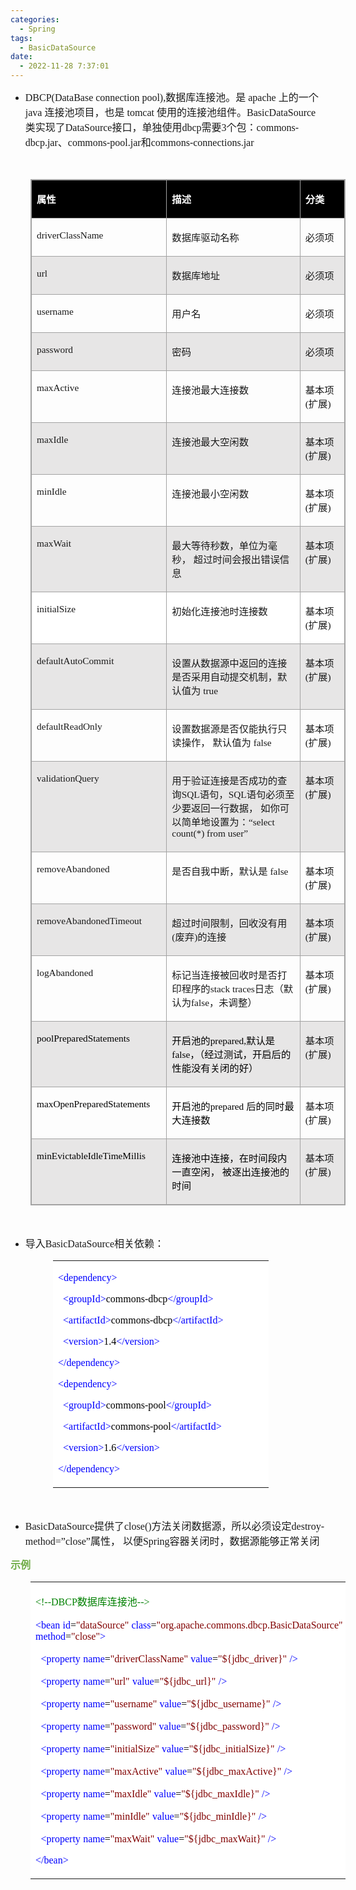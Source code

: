 ```yaml
---
categories:
  - Spring
tags:
  - BasicDataSource
date:
  - 2022-11-28 7:37:01
---
```


<ul style="list-style-type:disc">
    <li><span style="font-size:12.0pt"><span style="font-family:&quot;Comic Sans MS&quot;">DBCP(DataBase connection
                pool),</span></span><span style="font-size:12.0pt"><span
                style="font-family:&quot;Microsoft YaHei UI&quot;">数据库连接池。是</span></span><span
            style="font-size:12.0pt"><span style="font-family:&quot;Comic Sans MS&quot;"> apache </span></span><span
            style="font-size:12.0pt"><span style="font-family:&quot;Microsoft YaHei UI&quot;">上的一个</span></span><span
            style="font-size:12.0pt"><span style="font-family:&quot;Comic Sans MS&quot;"> java </span></span><span
            style="font-size:12.0pt"><span
                style="font-family:&quot;Microsoft YaHei UI&quot;">连接池项目，也是</span></span><span
            style="font-size:12.0pt"><span style="font-family:&quot;Comic Sans MS&quot;"> tomcat </span></span><span
            style="font-size:12.0pt"><span
                style="font-family:&quot;Microsoft YaHei UI&quot;">使用的连接池组件。</span></span><span
            style="font-size:12.0pt"><span
                style="font-family:&quot;Comic Sans MS&quot;">BasicDataSource</span></span><span
            style="font-size:12.0pt"><span style="font-family:&quot;Microsoft YaHei UI&quot;">类实现了</span></span><span
            style="font-size:12.0pt"><span style="font-family:&quot;Comic Sans MS&quot;">DataSource</span></span><span
            style="font-size:12.0pt"><span style="font-family:&quot;Microsoft YaHei UI&quot;">接口，单独使用</span></span><span
            style="font-size:12.0pt"><span style="font-family:&quot;Comic Sans MS&quot;">dbcp</span></span><span
            style="font-size:12.0pt"><span style="font-family:&quot;Microsoft YaHei UI&quot;">需要</span></span><span
            style="font-size:12.0pt"><span style="font-family:&quot;Comic Sans MS&quot;">3</span></span><span
            style="font-size:12.0pt"><span style="font-family:&quot;Microsoft YaHei UI&quot;">个包：</span></span><span
            style="font-size:12.0pt"><span
                style="font-family:&quot;Comic Sans MS&quot;">commons-dbcp.jar</span></span><span
            style="font-size:12.0pt"><span style="font-family:&quot;Microsoft YaHei UI&quot;">、</span></span><span
            style="font-size:12.0pt"><span
                style="font-family:&quot;Comic Sans MS&quot;">commons-pool.jar</span></span><span
            style="font-size:12.0pt"><span style="font-family:&quot;Microsoft YaHei UI&quot;">和</span></span><span
            style="font-size:12.0pt"><span
                style="font-family:&quot;Comic Sans MS&quot;">commons-connections.jar</span></span></li>
</ul>
<p><span style="font-size:12.0pt"><span style="font-family:&quot;Comic Sans MS&quot;">&nbsp;</span></span></p>
<table summary="" cellspacing="0"
    style="border-collapse:collapse; border-color:#a3a3a3; border-style:solid; border-width:1px; margin-left:32px"
    class=" cke_show_border">
    <tbody>
        <tr>
            <td
                style="background-color:black; border-bottom:1px solid #a3a3a3; border-left:1px solid #a3a3a3; border-right:1px solid #a3a3a3; border-top:1px solid #a3a3a3; vertical-align:top; width:2.4652in">
                <p><span style="font-size:11.5pt"><span style="font-family:&quot;Microsoft YaHei UI&quot;"><span
                                style="color:white"><strong>属性</strong></span></span></span></p>
            </td>
            <td
                style="background-color:black; border-bottom:1px solid #a3a3a3; border-left:1px solid #a3a3a3; border-right:1px solid #a3a3a3; border-top:1px solid #a3a3a3; vertical-align:top; width:4.6965in">
                <p><span style="font-size:11.5pt"><span style="font-family:&quot;Microsoft YaHei UI&quot;"><span
                                style="color:white"><strong>描述</strong></span></span></span></p>
            </td>
            <td
                style="background-color:black; border-bottom:1px solid #a3a3a3; border-left:1px solid #a3a3a3; border-right:1px solid #a3a3a3; border-top:1px solid #a3a3a3; vertical-align:top; width:1.2687in">
                <p><span style="font-size:11.5pt"><span style="font-family:&quot;Microsoft YaHei UI&quot;"><span
                                style="color:white"><strong>分类</strong></span></span></span></p>
            </td>
        </tr>
        <tr>
            <td
                style="border-bottom:1px solid #a3a3a3; border-left:1px solid #a3a3a3; border-right:1px solid #a3a3a3; border-top:1px solid #a3a3a3; vertical-align:top; width:2.4652in">
                <p><span style="font-size:11.5pt"><span
                            style="font-family:&quot;Comic Sans MS&quot;">driverClassName</span></span></p>
            </td>
            <td
                style="border-bottom:1px solid #a3a3a3; border-left:1px solid #a3a3a3; border-right:1px solid #a3a3a3; border-top:1px solid #a3a3a3; vertical-align:top; width:4.6965in">
                <p><span style="font-size:11.5pt"><span
                            style="font-family:&quot;Microsoft YaHei UI&quot;">数据库驱动名称</span></span></p>
            </td>
            <td
                style="border-bottom:1px solid #a3a3a3; border-left:1px solid #a3a3a3; border-right:1px solid #a3a3a3; border-top:1px solid #a3a3a3; vertical-align:top; width:1.2687in">
                <p><span style="font-size:11.5pt"><span
                            style="font-family:&quot;Microsoft YaHei UI&quot;">必须项</span></span></p>
            </td>
        </tr>
        <tr>
            <td
                style="background-color:#e7e6e6; border-bottom:1px solid #a3a3a3; border-left:1px solid #a3a3a3; border-right:1px solid #a3a3a3; border-top:1px solid #a3a3a3; vertical-align:top; width:2.4652in">
                <p><span style="font-size:11.5pt"><span style="font-family:&quot;Comic Sans MS&quot;">url</span></span>
                </p>
            </td>
            <td
                style="background-color:#e7e6e6; border-bottom:1px solid #a3a3a3; border-left:1px solid #a3a3a3; border-right:1px solid #a3a3a3; border-top:1px solid #a3a3a3; vertical-align:top; width:4.6965in">
                <p><span style="font-size:11.5pt"><span
                            style="font-family:&quot;Microsoft YaHei UI&quot;">数据库地址</span></span></p>
            </td>
            <td
                style="background-color:#e7e6e6; border-bottom:1px solid #a3a3a3; border-left:1px solid #a3a3a3; border-right:1px solid #a3a3a3; border-top:1px solid #a3a3a3; vertical-align:top; width:1.2687in">
                <p><span style="font-size:11.5pt"><span
                            style="font-family:&quot;Microsoft YaHei UI&quot;">必须项</span></span></p>
            </td>
        </tr>
        <tr>
            <td
                style="border-bottom:1px solid #a3a3a3; border-left:1px solid #a3a3a3; border-right:1px solid #a3a3a3; border-top:1px solid #a3a3a3; vertical-align:top; width:2.4652in">
                <p><span style="font-size:11.5pt"><span
                            style="font-family:&quot;Comic Sans MS&quot;">username</span></span></p>
            </td>
            <td
                style="border-bottom:1px solid #a3a3a3; border-left:1px solid #a3a3a3; border-right:1px solid #a3a3a3; border-top:1px solid #a3a3a3; vertical-align:top; width:4.6965in">
                <p><span style="font-size:11.5pt"><span
                            style="font-family:&quot;Microsoft YaHei UI&quot;">用户名</span></span></p>
            </td>
            <td
                style="border-bottom:1px solid #a3a3a3; border-left:1px solid #a3a3a3; border-right:1px solid #a3a3a3; border-top:1px solid #a3a3a3; vertical-align:top; width:1.2687in">
                <p><span style="font-size:11.5pt"><span
                            style="font-family:&quot;Microsoft YaHei UI&quot;">必须项</span></span></p>
            </td>
        </tr>
        <tr>
            <td
                style="background-color:#e7e6e6; border-bottom:1px solid #a3a3a3; border-left:1px solid #a3a3a3; border-right:1px solid #a3a3a3; border-top:1px solid #a3a3a3; vertical-align:top; width:2.4652in">
                <p><span style="font-size:11.5pt"><span
                            style="font-family:&quot;Comic Sans MS&quot;">password</span></span></p>
            </td>
            <td
                style="background-color:#e7e6e6; border-bottom:1px solid #a3a3a3; border-left:1px solid #a3a3a3; border-right:1px solid #a3a3a3; border-top:1px solid #a3a3a3; vertical-align:top; width:4.6965in">
                <p><span style="font-size:11.5pt"><span
                            style="font-family:&quot;Microsoft YaHei UI&quot;">密码</span></span></p>
            </td>
            <td
                style="background-color:#e7e6e6; border-bottom:1px solid #a3a3a3; border-left:1px solid #a3a3a3; border-right:1px solid #a3a3a3; border-top:1px solid #a3a3a3; vertical-align:top; width:1.2687in">
                <p><span style="font-size:11.5pt"><span
                            style="font-family:&quot;Microsoft YaHei UI&quot;">必须项</span></span></p>
            </td>
        </tr>
        <tr>
            <td
                style="border-bottom:1px solid #a3a3a3; border-left:1px solid #a3a3a3; border-right:1px solid #a3a3a3; border-top:1px solid #a3a3a3; vertical-align:top; width:2.4652in">
                <p><span style="font-size:11.5pt"><span
                            style="font-family:&quot;Comic Sans MS&quot;">maxActive</span></span></p>
            </td>
            <td
                style="border-bottom:1px solid #a3a3a3; border-left:1px solid #a3a3a3; border-right:1px solid #a3a3a3; border-top:1px solid #a3a3a3; vertical-align:top; width:4.6965in">
                <p><span style="font-size:11.5pt"><span
                            style="font-family:&quot;Microsoft YaHei UI&quot;">连接池最大连接数</span></span></p>
            </td>
            <td
                style="border-bottom:1px solid #a3a3a3; border-left:1px solid #a3a3a3; border-right:1px solid #a3a3a3; border-top:1px solid #a3a3a3; vertical-align:top; width:1.2965in">
                <p><span style="font-size:11.5pt"><span
                            style="font-family:&quot;Microsoft YaHei UI&quot;">基本项</span><span
                            style="font-family:&quot;Comic Sans MS&quot;">(</span><span
                            style="font-family:&quot;Microsoft YaHei UI&quot;">扩展</span><span
                            style="font-family:&quot;Comic Sans MS&quot;">)</span></span></p>
            </td>
        </tr>
        <tr>
            <td
                style="background-color:#e7e6e6; border-bottom:1px solid #a3a3a3; border-left:1px solid #a3a3a3; border-right:1px solid #a3a3a3; border-top:1px solid #a3a3a3; vertical-align:top; width:2.4652in">
                <p><span style="font-size:11.5pt"><span
                            style="font-family:&quot;Comic Sans MS&quot;">maxIdle</span></span></p>
            </td>
            <td
                style="background-color:#e7e6e6; border-bottom:1px solid #a3a3a3; border-left:1px solid #a3a3a3; border-right:1px solid #a3a3a3; border-top:1px solid #a3a3a3; vertical-align:top; width:4.6965in">
                <p><span style="font-size:11.5pt"><span
                            style="font-family:&quot;Microsoft YaHei UI&quot;">连接池最大空闲数</span></span></p>
            </td>
            <td
                style="background-color:#e7e6e6; border-bottom:1px solid #a3a3a3; border-left:1px solid #a3a3a3; border-right:1px solid #a3a3a3; border-top:1px solid #a3a3a3; vertical-align:top; width:1.2965in">
                <p><span style="font-size:11.5pt"><span
                            style="font-family:&quot;Microsoft YaHei UI&quot;">基本项</span><span
                            style="font-family:&quot;Comic Sans MS&quot;">(</span><span
                            style="font-family:&quot;Microsoft YaHei UI&quot;">扩展</span><span
                            style="font-family:&quot;Comic Sans MS&quot;">)</span></span></p>
            </td>
        </tr>
        <tr>
            <td
                style="border-bottom:1px solid #a3a3a3; border-left:1px solid #a3a3a3; border-right:1px solid #a3a3a3; border-top:1px solid #a3a3a3; vertical-align:top; width:2.4652in">
                <p><span style="font-size:11.5pt"><span
                            style="font-family:&quot;Comic Sans MS&quot;">minIdle</span></span></p>
            </td>
            <td
                style="border-bottom:1px solid #a3a3a3; border-left:1px solid #a3a3a3; border-right:1px solid #a3a3a3; border-top:1px solid #a3a3a3; vertical-align:top; width:4.6965in">
                <p><span style="font-size:11.5pt"><span
                            style="font-family:&quot;Microsoft YaHei UI&quot;">连接池最小空闲数</span></span></p>
            </td>
            <td
                style="border-bottom:1px solid #a3a3a3; border-left:1px solid #a3a3a3; border-right:1px solid #a3a3a3; border-top:1px solid #a3a3a3; vertical-align:top; width:1.2965in">
                <p><span style="font-size:11.5pt"><span
                            style="font-family:&quot;Microsoft YaHei UI&quot;">基本项</span><span
                            style="font-family:&quot;Comic Sans MS&quot;">(</span><span
                            style="font-family:&quot;Microsoft YaHei UI&quot;">扩展</span><span
                            style="font-family:&quot;Comic Sans MS&quot;">)</span></span></p>
            </td>
        </tr>
        <tr>
            <td
                style="background-color:#e7e6e6; border-bottom:1px solid #a3a3a3; border-left:1px solid #a3a3a3; border-right:1px solid #a3a3a3; border-top:1px solid #a3a3a3; vertical-align:top; width:2.4652in">
                <p><span style="font-size:11.5pt"><span
                            style="font-family:&quot;Comic Sans MS&quot;">maxWait</span></span></p>
            </td>
            <td
                style="background-color:#e7e6e6; border-bottom:1px solid #a3a3a3; border-left:1px solid #a3a3a3; border-right:1px solid #a3a3a3; border-top:1px solid #a3a3a3; vertical-align:top; width:4.6965in">
                <p><span style="font-size:11.5pt"><span style="font-family:&quot;Microsoft YaHei UI&quot;">最大等待秒数，单位为毫秒，
                            超过时间会报出错误信息</span></span></p>
            </td>
            <td
                style="background-color:#e7e6e6; border-bottom:1px solid #a3a3a3; border-left:1px solid #a3a3a3; border-right:1px solid #a3a3a3; border-top:1px solid #a3a3a3; vertical-align:top; width:1.2965in">
                <p><span style="font-size:11.5pt"><span
                            style="font-family:&quot;Microsoft YaHei UI&quot;">基本项</span><span
                            style="font-family:&quot;Comic Sans MS&quot;">(</span><span
                            style="font-family:&quot;Microsoft YaHei UI&quot;">扩展</span><span
                            style="font-family:&quot;Comic Sans MS&quot;">)</span></span></p>
            </td>
        </tr>
        <tr>
            <td
                style="background-color:white; border-bottom:1px solid #a3a3a3; border-left:1px solid #a3a3a3; border-right:1px solid #a3a3a3; border-top:1px solid #a3a3a3; vertical-align:top; width:2.4652in">
                <p><span style="font-size:11.5pt"><span
                            style="font-family:&quot;Comic Sans MS&quot;">initialSize</span></span></p>
            </td>
            <td
                style="background-color:white; border-bottom:1px solid #a3a3a3; border-left:1px solid #a3a3a3; border-right:1px solid #a3a3a3; border-top:1px solid #a3a3a3; vertical-align:top; width:4.6965in">
                <p><span style="font-size:11.5pt"><span
                            style="font-family:&quot;Microsoft YaHei UI&quot;">初始化连接池时连接数</span></span></p>
            </td>
            <td
                style="background-color:white; border-bottom:1px solid #a3a3a3; border-left:1px solid #a3a3a3; border-right:1px solid #a3a3a3; border-top:1px solid #a3a3a3; vertical-align:top; width:1.2965in">
                <p><span style="font-size:11.5pt"><span
                            style="font-family:&quot;Microsoft YaHei UI&quot;">基本项</span><span
                            style="font-family:&quot;Comic Sans MS&quot;">(</span><span
                            style="font-family:&quot;Microsoft YaHei UI&quot;">扩展</span><span
                            style="font-family:&quot;Comic Sans MS&quot;">)</span></span></p>
            </td>
        </tr>
        <tr>
            <td
                style="background-color:#e7e6e6; border-bottom:1px solid #a3a3a3; border-left:1px solid #a3a3a3; border-right:1px solid #a3a3a3; border-top:1px solid #a3a3a3; vertical-align:top; width:2.4652in">
                <p><span style="font-size:11.5pt"><span
                            style="font-family:&quot;Comic Sans MS&quot;">defaultAutoCommit</span></span></p>
            </td>
            <td
                style="background-color:#e7e6e6; border-bottom:1px solid #a3a3a3; border-left:1px solid #a3a3a3; border-right:1px solid #a3a3a3; border-top:1px solid #a3a3a3; vertical-align:top; width:4.6965in">
                <p><span style="font-size:11.5pt"><span
                            style="font-family:&quot;Microsoft YaHei UI&quot;">设置从数据源中返回的连接是否采用自动提交机制，默认值为</span><span
                            style="font-family:&quot;Comic Sans MS&quot;"> true</span></span></p>
            </td>
            <td
                style="background-color:#e7e6e6; border-bottom:1px solid #a3a3a3; border-left:1px solid #a3a3a3; border-right:1px solid #a3a3a3; border-top:1px solid #a3a3a3; vertical-align:top; width:1.2965in">
                <p><span style="font-size:11.5pt"><span
                            style="font-family:&quot;Microsoft YaHei UI&quot;">基本项</span><span
                            style="font-family:&quot;Comic Sans MS&quot;">(</span><span
                            style="font-family:&quot;Microsoft YaHei UI&quot;">扩展</span><span
                            style="font-family:&quot;Comic Sans MS&quot;">)</span></span></p>
            </td>
        </tr>
        <tr>
            <td
                style="border-bottom:1px solid #a3a3a3; border-left:1px solid #a3a3a3; border-right:1px solid #a3a3a3; border-top:1px solid #a3a3a3; vertical-align:top; width:2.4652in">
                <p><span style="font-size:11.5pt"><span
                            style="font-family:&quot;Comic Sans MS&quot;">defaultReadOnly</span></span></p>
            </td>
            <td
                style="border-bottom:1px solid #a3a3a3; border-left:1px solid #a3a3a3; border-right:1px solid #a3a3a3; border-top:1px solid #a3a3a3; vertical-align:top; width:4.6965in">
                <p><span style="font-size:11.5pt"><span
                            style="font-family:&quot;Microsoft YaHei UI&quot;">设置数据源是否仅能执行只读操作， 默认值为</span><span
                            style="font-family:&quot;Comic Sans MS&quot;"> false</span></span></p>
            </td>
            <td
                style="border-bottom:1px solid #a3a3a3; border-left:1px solid #a3a3a3; border-right:1px solid #a3a3a3; border-top:1px solid #a3a3a3; vertical-align:top; width:1.2965in">
                <p><span style="font-size:11.5pt"><span
                            style="font-family:&quot;Microsoft YaHei UI&quot;">基本项</span><span
                            style="font-family:&quot;Comic Sans MS&quot;">(</span><span
                            style="font-family:&quot;Microsoft YaHei UI&quot;">扩展</span><span
                            style="font-family:&quot;Comic Sans MS&quot;">)</span></span></p>
            </td>
        </tr>
        <tr>
            <td
                style="background-color:#e7e6e6; border-bottom:1px solid #a3a3a3; border-left:1px solid #a3a3a3; border-right:1px solid #a3a3a3; border-top:1px solid #a3a3a3; vertical-align:top; width:2.4652in">
                <p><span style="font-size:11.5pt"><span
                            style="font-family:&quot;Comic Sans MS&quot;">validationQuery</span></span></p>
            </td>
            <td
                style="background-color:#e7e6e6; border-bottom:1px solid #a3a3a3; border-left:1px solid #a3a3a3; border-right:1px solid #a3a3a3; border-top:1px solid #a3a3a3; vertical-align:top; width:4.7159in">
                <p><span style="font-size:11.5pt"><span
                            style="font-family:&quot;Microsoft YaHei UI&quot;">用于验证连接是否成功的查询</span><span
                            style="font-family:&quot;Comic Sans MS&quot;">SQL</span><span
                            style="font-family:&quot;Microsoft YaHei UI&quot;">语句，</span><span
                            style="font-family:&quot;Comic Sans MS&quot;">SQL</span><span
                            style="font-family:&quot;Microsoft YaHei UI&quot;">语句必须至少要返回一行数据， 如你可以简单地设置为：“</span><span
                            style="font-family:&quot;Comic Sans MS&quot;">select count(*) from user</span><span
                            style="font-family:&quot;Microsoft YaHei UI&quot;">”</span></span></p>
            </td>
            <td
                style="background-color:#e7e6e6; border-bottom:1px solid #a3a3a3; border-left:1px solid #a3a3a3; border-right:1px solid #a3a3a3; border-top:1px solid #a3a3a3; vertical-align:top; width:1.2965in">
                <p><span style="font-size:11.5pt"><span
                            style="font-family:&quot;Microsoft YaHei UI&quot;">基本项</span><span
                            style="font-family:&quot;Comic Sans MS&quot;">(</span><span
                            style="font-family:&quot;Microsoft YaHei UI&quot;">扩展</span><span
                            style="font-family:&quot;Comic Sans MS&quot;">)</span></span></p>
            </td>
        </tr>
        <tr>
            <td
                style="border-bottom:1px solid #a3a3a3; border-left:1px solid #a3a3a3; border-right:1px solid #a3a3a3; border-top:1px solid #a3a3a3; vertical-align:top; width:2.4652in">
                <p><span style="font-size:11.5pt"><span
                            style="font-family:&quot;Comic Sans MS&quot;">removeAbandoned</span></span></p>
            </td>
            <td
                style="border-bottom:1px solid #a3a3a3; border-left:1px solid #a3a3a3; border-right:1px solid #a3a3a3; border-top:1px solid #a3a3a3; vertical-align:top; width:4.6965in">
                <p><span style="font-size:11.5pt"><span
                            style="font-family:&quot;Microsoft YaHei UI&quot;">是否自我中断，默认是</span><span
                            style="font-family:&quot;Comic Sans MS&quot;"> false</span></span></p>
            </td>
            <td
                style="border-bottom:1px solid #a3a3a3; border-left:1px solid #a3a3a3; border-right:1px solid #a3a3a3; border-top:1px solid #a3a3a3; vertical-align:top; width:1.2965in">
                <p><span style="font-size:11.5pt"><span
                            style="font-family:&quot;Microsoft YaHei UI&quot;">基本项</span><span
                            style="font-family:&quot;Comic Sans MS&quot;">(</span><span
                            style="font-family:&quot;Microsoft YaHei UI&quot;">扩展</span><span
                            style="font-family:&quot;Comic Sans MS&quot;">)</span></span></p>
            </td>
        </tr>
        <tr>
            <td
                style="background-color:#e7e6e6; border-bottom:1px solid #a3a3a3; border-left:1px solid #a3a3a3; border-right:1px solid #a3a3a3; border-top:1px solid #a3a3a3; vertical-align:top; width:2.4652in">
                <p><span style="font-size:11.5pt"><span
                            style="font-family:&quot;Comic Sans MS&quot;">removeAbandonedTimeout</span></span></p>
            </td>
            <td
                style="background-color:#e7e6e6; border-bottom:1px solid #a3a3a3; border-left:1px solid #a3a3a3; border-right:1px solid #a3a3a3; border-top:1px solid #a3a3a3; vertical-align:top; width:4.6965in">
                <p><span style="font-size:11.5pt"><span
                            style="font-family:&quot;Microsoft YaHei UI&quot;">超过时间限制，回收没有用</span><span
                            style="font-family:&quot;Comic Sans MS&quot;">(</span><span
                            style="font-family:&quot;Microsoft YaHei UI&quot;">废弃</span><span
                            style="font-family:&quot;Comic Sans MS&quot;">)</span><span
                            style="font-family:&quot;Microsoft YaHei UI&quot;">的连接</span></span></p>
            </td>
            <td
                style="background-color:#e7e6e6; border-bottom:1px solid #a3a3a3; border-left:1px solid #a3a3a3; border-right:1px solid #a3a3a3; border-top:1px solid #a3a3a3; vertical-align:top; width:1.2965in">
                <p><span style="font-size:11.5pt"><span
                            style="font-family:&quot;Microsoft YaHei UI&quot;">基本项</span><span
                            style="font-family:&quot;Comic Sans MS&quot;">(</span><span
                            style="font-family:&quot;Microsoft YaHei UI&quot;">扩展</span><span
                            style="font-family:&quot;Comic Sans MS&quot;">)</span></span></p>
            </td>
        </tr>
        <tr>
            <td
                style="border-bottom:1px solid #a3a3a3; border-left:1px solid #a3a3a3; border-right:1px solid #a3a3a3; border-top:1px solid #a3a3a3; vertical-align:top; width:2.4652in">
                <p><span style="font-size:11.5pt"><span
                            style="font-family:&quot;Comic Sans MS&quot;">logAbandoned</span></span></p>
            </td>
            <td
                style="border-bottom:1px solid #a3a3a3; border-left:1px solid #a3a3a3; border-right:1px solid #a3a3a3; border-top:1px solid #a3a3a3; vertical-align:top; width:4.6965in">
                <p><span style="font-size:11.5pt"><span
                            style="font-family:&quot;Microsoft YaHei UI&quot;">标记当连接被回收时是否打印程序的</span><span
                            style="font-family:&quot;Comic Sans MS&quot;">stack traces</span><span
                            style="font-family:&quot;Microsoft YaHei UI&quot;">日志（默认为</span><span
                            style="font-family:&quot;Comic Sans MS&quot;">false</span><span
                            style="font-family:&quot;Microsoft YaHei UI&quot;">，未调整）</span></span></p>
            </td>
            <td
                style="border-bottom:1px solid #a3a3a3; border-left:1px solid #a3a3a3; border-right:1px solid #a3a3a3; border-top:1px solid #a3a3a3; vertical-align:top; width:1.2965in">
                <p><span style="font-size:11.5pt"><span
                            style="font-family:&quot;Microsoft YaHei UI&quot;">基本项</span><span
                            style="font-family:&quot;Comic Sans MS&quot;">(</span><span
                            style="font-family:&quot;Microsoft YaHei UI&quot;">扩展</span><span
                            style="font-family:&quot;Comic Sans MS&quot;">)</span></span></p>
            </td>
        </tr>
        <tr>
            <td
                style="background-color:#e7e6e6; border-bottom:1px solid #a3a3a3; border-left:1px solid #a3a3a3; border-right:1px solid #a3a3a3; border-top:1px solid #a3a3a3; vertical-align:top; width:2.4652in">
                <p><span style="font-size:11.5pt"><span style="font-family:&quot;Comic Sans MS&quot;"><span
                                style="color:black">poolPreparedStatements</span></span></span></p>
            </td>
            <td
                style="background-color:#e7e6e6; border-bottom:1px solid #a3a3a3; border-left:1px solid #a3a3a3; border-right:1px solid #a3a3a3; border-top:1px solid #a3a3a3; vertical-align:top; width:4.6965in">
                <p><span style="font-size:11.5pt"><span style="color:black"><span
                                style="font-family:&quot;Microsoft YaHei UI&quot;">开启池的</span><span
                                style="font-family:&quot;Comic Sans MS&quot;">prepared</span><span
                                style="font-family:&quot;Comic Sans MS&quot;">,</span><span
                                style="font-family:&quot;Microsoft YaHei UI&quot;">默认是</span><span
                                style="font-family:&quot;Comic Sans MS&quot;">false</span><span
                                style="font-family:&quot;Microsoft YaHei UI&quot;">，（经过测试，开启后的性能没有关闭的好）</span></span></span>
                </p>
            </td>
            <td
                style="background-color:#e7e6e6; border-bottom:1px solid #a3a3a3; border-left:1px solid #a3a3a3; border-right:1px solid #a3a3a3; border-top:1px solid #a3a3a3; vertical-align:top; width:1.2965in">
                <p><span style="font-size:11.5pt"><span
                            style="font-family:&quot;Microsoft YaHei UI&quot;">基本项</span><span
                            style="font-family:&quot;Comic Sans MS&quot;">(</span><span
                            style="font-family:&quot;Microsoft YaHei UI&quot;">扩展</span><span
                            style="font-family:&quot;Comic Sans MS&quot;">)</span></span></p>
            </td>
        </tr>
        <tr>
            <td
                style="border-bottom:1px solid #a3a3a3; border-left:1px solid #a3a3a3; border-right:1px solid #a3a3a3; border-top:1px solid #a3a3a3; vertical-align:top; width:2.4652in">
                <p><span style="font-size:11.5pt"><span style="font-family:&quot;Comic Sans MS&quot;"><span
                                style="color:black">maxOpenPreparedStatements</span></span></span></p>
            </td>
            <td
                style="border-bottom:1px solid #a3a3a3; border-left:1px solid #a3a3a3; border-right:1px solid #a3a3a3; border-top:1px solid #a3a3a3; vertical-align:top; width:4.6965in">
                <p><span style="font-size:11.5pt"><span style="color:black"><span
                                style="font-family:&quot;Microsoft YaHei UI&quot;">开启池的</span><span
                                style="font-family:&quot;Comic Sans MS&quot;">prepared </span><span
                                style="font-family:&quot;Microsoft YaHei UI&quot;">后的同时最大连接数</span></span></span></p>
            </td>
            <td
                style="border-bottom:1px solid #a3a3a3; border-left:1px solid #a3a3a3; border-right:1px solid #a3a3a3; border-top:1px solid #a3a3a3; vertical-align:top; width:1.2965in">
                <p><span style="font-size:11.5pt"><span
                            style="font-family:&quot;Microsoft YaHei UI&quot;">基本项</span><span
                            style="font-family:&quot;Comic Sans MS&quot;">(</span><span
                            style="font-family:&quot;Microsoft YaHei UI&quot;">扩展</span><span
                            style="font-family:&quot;Comic Sans MS&quot;">)</span></span></p>
            </td>
        </tr>
        <tr>
            <td
                style="background-color:#e7e6e6; border-bottom:1px solid #a3a3a3; border-left:1px solid #a3a3a3; border-right:1px solid #a3a3a3; border-top:1px solid #a3a3a3; vertical-align:top; width:2.4652in">
                <p><span style="font-size:11.5pt"><span style="font-family:&quot;Comic Sans MS&quot;"><span
                                style="color:black">minEvictableIdleTimeMillis</span></span></span></p>
            </td>
            <td
                style="background-color:#e7e6e6; border-bottom:1px solid #a3a3a3; border-left:1px solid #a3a3a3; border-right:1px solid #a3a3a3; border-top:1px solid #a3a3a3; vertical-align:top; width:4.6965in">
                <p><span style="font-size:11.5pt"><span style="font-family:&quot;Microsoft YaHei UI&quot;"><span
                                style="color:black">连接池中连接，在时间段内一直空闲， 被逐出连接池的时间</span></span></span></p>
            </td>
            <td
                style="background-color:#e7e6e6; border-bottom:1px solid #a3a3a3; border-left:1px solid #a3a3a3; border-right:1px solid #a3a3a3; border-top:1px solid #a3a3a3; vertical-align:top; width:1.2965in">
                <p><span style="font-size:11.5pt"><span
                            style="font-family:&quot;Microsoft YaHei UI&quot;">基本项</span><span
                            style="font-family:&quot;Comic Sans MS&quot;">(</span><span
                            style="font-family:&quot;Microsoft YaHei UI&quot;">扩展</span><span
                            style="font-family:&quot;Comic Sans MS&quot;">)</span></span></p>
            </td>
        </tr>
    </tbody>
</table>
<p><span style="font-size:12.0pt"><span style="font-family:&quot;Comic Sans MS&quot;">&nbsp;</span></span></p>
<ul style="list-style-type:disc">
    <li><span style="font-size:12.0pt"><span style="font-family:&quot;Microsoft YaHei UI&quot;">导入</span></span><span
            style="font-size:12.0pt"><span
                style="font-family:&quot;Comic Sans MS&quot;">BasicDataSource</span></span><span
            style="font-size:12.0pt"><span style="font-family:&quot;Microsoft YaHei UI&quot;">相关依赖：</span></span></li>
</ul>
<table summary="" cellspacing="0"
    style="border-collapse:collapse; border-color:#a3a3a3; border-style:solid; border-width:0px; margin-left:68px"
    class=" cke_show_border">
    <tbody>
        <tr>
            <td
                style="background-color:white; border-bottom:0px; border-left:0px; border-right:0px; border-top:0px; vertical-align:top; width:3.4291in">
                <p><span style="font-size:12.0pt"><span style="font-family:&quot;Comic Sans MS&quot;"><span
                                style="color:blue">&lt;dependency&gt;</span></span></span></p>
                <p><span style="font-size:12.0pt"><span style="font-family:&quot;Comic Sans MS&quot;">&nbsp;&nbsp;<span
                                style="color:blue">&lt;groupId&gt;</span><span
                                style="color:black">commons-dbcp</span><span
                                style="color:blue">&lt;/groupId&gt;</span></span></span></p>
                <p><span style="font-size:12.0pt"><span style="font-family:&quot;Comic Sans MS&quot;">&nbsp;&nbsp;<span
                                style="color:blue">&lt;artifactId&gt;</span><span
                                style="color:black">commons-dbcp</span><span
                                style="color:blue">&lt;/artifactId&gt;</span></span></span></p>
                <p><span style="font-size:12.0pt"><span style="font-family:&quot;Comic Sans MS&quot;">&nbsp;&nbsp;<span
                                style="color:blue">&lt;version&gt;</span><span style="color:black">1.4</span><span
                                style="color:blue">&lt;/version&gt;</span></span></span></p>
                <p><span style="font-size:12.0pt"><span style="font-family:&quot;Comic Sans MS&quot;"><span
                                style="color:blue">&lt;/dependency&gt;</span></span></span></p>
                <p><span style="font-size:12.0pt"><span style="font-family:&quot;Comic Sans MS&quot;"><span
                                style="color:blue">&lt;dependency&gt;</span></span></span></p>
                <p><span style="font-size:12.0pt"><span style="font-family:&quot;Comic Sans MS&quot;">&nbsp;&nbsp;<span
                                style="color:blue">&lt;groupId&gt;</span><span
                                style="color:black">commons-pool</span><span
                                style="color:blue">&lt;/groupId&gt;</span></span></span></p>
                <p><span style="font-size:12.0pt"><span style="font-family:&quot;Comic Sans MS&quot;">&nbsp;&nbsp;<span
                                style="color:blue">&lt;artifactId&gt;</span><span
                                style="color:black">commons-pool</span><span
                                style="color:blue">&lt;/artifactId&gt;</span></span></span></p>
                <p><span style="font-size:12.0pt"><span style="font-family:&quot;Comic Sans MS&quot;">&nbsp;&nbsp;<span
                                style="color:blue">&lt;version&gt;</span><span style="color:black">1.6</span><span
                                style="color:blue">&lt;/version&gt;</span></span></span></p>
                <p><span style="font-size:12.0pt"><span style="font-family:&quot;Comic Sans MS&quot;"><span
                                style="color:blue">&lt;/dependency&gt;</span></span></span></p>
            </td>
        </tr>
    </tbody>
</table>
<p><span style="font-size:12.0pt"><span style="font-family:&quot;Comic Sans MS&quot;">&nbsp;</span></span></p>
<ul style="list-style-type:disc">
    <li><span style="font-size:12.0pt"><span
                style="font-family:&quot;Comic Sans MS&quot;">BasicDataSource</span></span><span
            style="font-size:12.0pt"><span style="font-family:&quot;Microsoft YaHei UI&quot;">提供了</span></span><span
            style="font-size:12.0pt"><span style="font-family:&quot;Comic Sans MS&quot;">close()</span></span><span
            style="font-size:12.0pt"><span
                style="font-family:&quot;Microsoft YaHei UI&quot;">方法关闭数据源，所以必须设定</span></span><span
            style="font-size:12.0pt"><span
                style="font-family:&quot;Comic Sans MS&quot;">destroy-method=”close”</span></span><span
            style="font-size:12.0pt"><span style="font-family:&quot;Microsoft YaHei UI&quot;">属性， 以便</span></span><span
            style="font-size:12.0pt"><span style="font-family:&quot;Comic Sans MS&quot;">Spring</span></span><span
            style="font-size:12.0pt"><span
                style="font-family:&quot;Microsoft YaHei UI&quot;">容器关闭时，数据源能够正常关闭</span></span></li>
</ul>
<p><span style="font-size:12.0pt"><span style="font-family:&quot;Microsoft YaHei UI&quot;"><span
                style="color:#70ad47"><strong>示例</strong></span></span></span></p>
<table summary="" cellspacing="0"
    style="border-collapse:collapse; border-color:#a3a3a3; border-style:solid; border-width:0px; margin-left:32px"
    class=" cke_show_border">
    <tbody>
        <tr>
            <td
                style="background-color:white; border-bottom:0px; border-left:0px; border-right:0px; border-top:0px; vertical-align:top; width:7.9479in">
                <p><span style="font-size:12.0pt"><span style="color:green"><span
                                style="font-family:&quot;Comic Sans MS&quot;">&lt;!--DBCP</span><span
                                style="font-family:&quot;Microsoft YaHei UI&quot;">数据库连接池</span><span
                                style="font-family:&quot;Comic Sans MS&quot;">--&gt;</span></span></span></p>
                <p><span style="font-size:12.0pt"><span style="font-family:&quot;Comic Sans MS&quot;"><span
                                style="color:blue">&lt;bean</span></span>&nbsp;<span
                            style="font-family:&quot;Comic Sans MS&quot;"><span style="color:blue">id</span></span><span
                            style="font-family:&quot;Comic Sans MS&quot;"><span style="color:black">=</span></span><span
                            style="font-family:&quot;Comic Sans MS&quot;"><span
                                style="color:maroon">"dataSource"</span></span>&nbsp;<span
                            style="font-family:&quot;Comic Sans MS&quot;"><span
                                style="color:blue">class</span></span><span
                            style="font-family:&quot;Comic Sans MS&quot;"><span style="color:black">=</span></span><span
                            style="font-family:&quot;Comic Sans MS&quot;"><span
                                style="color:maroon">"org.apache.commons.dbcp.BasicDataSource"</span></span>&nbsp;<span
                            style="font-family:&quot;Comic Sans MS&quot;"><span
                                style="color:blue">destroy-method</span></span><span
                            style="font-family:&quot;Comic Sans MS&quot;"><span style="color:black">=</span></span><span
                            style="font-family:&quot;Comic Sans MS&quot;"><span
                                style="color:maroon">"close"</span></span><span
                            style="font-family:&quot;Comic Sans MS&quot;"><span
                                style="color:blue">&gt;</span></span></span></p>
                <p><span style="font-size:12.0pt">&nbsp;&nbsp;<span style="font-family:&quot;Comic Sans MS&quot;"><span
                                style="color:blue">&lt;property</span></span>&nbsp;<span
                            style="font-family:&quot;Comic Sans MS&quot;"><span
                                style="color:blue">name</span></span><span
                            style="font-family:&quot;Comic Sans MS&quot;"><span style="color:black">=</span></span><span
                            style="font-family:&quot;Comic Sans MS&quot;"><span
                                style="color:maroon">"driverClassName"</span></span>&nbsp;<span
                            style="font-family:&quot;Comic Sans MS&quot;"><span
                                style="color:blue">value</span></span><span
                            style="font-family:&quot;Comic Sans MS&quot;"><span style="color:black">=</span></span><span
                            style="font-family:&quot;Comic Sans MS&quot;"><span
                                style="color:maroon">"${jdbc_driver}"</span></span>&nbsp;<span
                            style="font-family:&quot;Comic Sans MS&quot;"><span
                                style="color:blue">/&gt;</span></span></span></p>
                <p><span style="font-size:12.0pt">&nbsp;&nbsp;<span style="font-family:&quot;Comic Sans MS&quot;"><span
                                style="color:blue">&lt;property</span></span>&nbsp;<span
                            style="font-family:&quot;Comic Sans MS&quot;"><span
                                style="color:blue">name</span></span><span
                            style="font-family:&quot;Comic Sans MS&quot;"><span style="color:black">=</span></span><span
                            style="font-family:&quot;Comic Sans MS&quot;"><span
                                style="color:maroon">"url"</span></span>&nbsp;<span
                            style="font-family:&quot;Comic Sans MS&quot;"><span
                                style="color:blue">value</span></span><span
                            style="font-family:&quot;Comic Sans MS&quot;"><span style="color:black">=</span></span><span
                            style="font-family:&quot;Comic Sans MS&quot;"><span
                                style="color:maroon">"${jdbc_url}"</span></span>&nbsp;<span
                            style="font-family:&quot;Comic Sans MS&quot;"><span
                                style="color:blue">/&gt;</span></span></span></p>
                <p><span style="font-size:12.0pt">&nbsp;&nbsp;<span style="font-family:&quot;Comic Sans MS&quot;"><span
                                style="color:blue">&lt;property</span></span>&nbsp;<span
                            style="font-family:&quot;Comic Sans MS&quot;"><span
                                style="color:blue">name</span></span><span
                            style="font-family:&quot;Comic Sans MS&quot;"><span style="color:black">=</span></span><span
                            style="font-family:&quot;Comic Sans MS&quot;"><span
                                style="color:maroon">"username"</span></span>&nbsp;<span
                            style="font-family:&quot;Comic Sans MS&quot;"><span
                                style="color:blue">value</span></span><span
                            style="font-family:&quot;Comic Sans MS&quot;"><span style="color:black">=</span></span><span
                            style="font-family:&quot;Comic Sans MS&quot;"><span
                                style="color:maroon">"${jdbc_username}"</span></span>&nbsp;<span
                            style="font-family:&quot;Comic Sans MS&quot;"><span
                                style="color:blue">/&gt;</span></span></span></p>
                <p><span style="font-size:12.0pt">&nbsp;&nbsp;<span style="font-family:&quot;Comic Sans MS&quot;"><span
                                style="color:blue">&lt;property</span></span>&nbsp;<span
                            style="font-family:&quot;Comic Sans MS&quot;"><span
                                style="color:blue">name</span></span><span
                            style="font-family:&quot;Comic Sans MS&quot;"><span style="color:black">=</span></span><span
                            style="font-family:&quot;Comic Sans MS&quot;"><span
                                style="color:maroon">"password"</span></span>&nbsp;<span
                            style="font-family:&quot;Comic Sans MS&quot;"><span
                                style="color:blue">value</span></span><span
                            style="font-family:&quot;Comic Sans MS&quot;"><span style="color:black">=</span></span><span
                            style="font-family:&quot;Comic Sans MS&quot;"><span
                                style="color:maroon">"${jdbc_password}"</span></span>&nbsp;<span
                            style="font-family:&quot;Comic Sans MS&quot;"><span
                                style="color:blue">/&gt;</span></span></span></p>
                <p><span style="font-size:12.0pt">&nbsp;&nbsp;<span style="font-family:&quot;Comic Sans MS&quot;"><span
                                style="color:blue">&lt;property</span></span>&nbsp;<span
                            style="font-family:&quot;Comic Sans MS&quot;"><span
                                style="color:blue">name</span></span><span
                            style="font-family:&quot;Comic Sans MS&quot;"><span style="color:black">=</span></span><span
                            style="font-family:&quot;Comic Sans MS&quot;"><span
                                style="color:maroon">"initialSize"</span></span>&nbsp;<span
                            style="font-family:&quot;Comic Sans MS&quot;"><span
                                style="color:blue">value</span></span><span
                            style="font-family:&quot;Comic Sans MS&quot;"><span style="color:black">=</span></span><span
                            style="font-family:&quot;Comic Sans MS&quot;"><span
                                style="color:maroon">"${jdbc_initialSize}"</span></span>&nbsp;<span
                            style="font-family:&quot;Comic Sans MS&quot;"><span
                                style="color:blue">/&gt;</span></span></span></p>
                <p><span style="font-size:12.0pt">&nbsp;&nbsp;<span style="font-family:&quot;Comic Sans MS&quot;"><span
                                style="color:blue">&lt;property</span></span>&nbsp;<span
                            style="font-family:&quot;Comic Sans MS&quot;"><span
                                style="color:blue">name</span></span><span
                            style="font-family:&quot;Comic Sans MS&quot;"><span style="color:black">=</span></span><span
                            style="font-family:&quot;Comic Sans MS&quot;"><span
                                style="color:maroon">"maxActive"</span></span>&nbsp;<span
                            style="font-family:&quot;Comic Sans MS&quot;"><span
                                style="color:blue">value</span></span><span
                            style="font-family:&quot;Comic Sans MS&quot;"><span style="color:black">=</span></span><span
                            style="font-family:&quot;Comic Sans MS&quot;"><span
                                style="color:maroon">"${jdbc_maxActive}"</span></span>&nbsp;<span
                            style="font-family:&quot;Comic Sans MS&quot;"><span
                                style="color:blue">/&gt;</span></span></span></p>
                <p><span style="font-size:12.0pt">&nbsp;&nbsp;<span style="font-family:&quot;Comic Sans MS&quot;"><span
                                style="color:blue">&lt;property</span></span>&nbsp;<span
                            style="font-family:&quot;Comic Sans MS&quot;"><span
                                style="color:blue">name</span></span><span
                            style="font-family:&quot;Comic Sans MS&quot;"><span style="color:black">=</span></span><span
                            style="font-family:&quot;Comic Sans MS&quot;"><span
                                style="color:maroon">"maxIdle"</span></span>&nbsp;<span
                            style="font-family:&quot;Comic Sans MS&quot;"><span
                                style="color:blue">value</span></span><span
                            style="font-family:&quot;Comic Sans MS&quot;"><span style="color:black">=</span></span><span
                            style="font-family:&quot;Comic Sans MS&quot;"><span
                                style="color:maroon">"${jdbc_maxIdle}"</span></span>&nbsp;<span
                            style="font-family:&quot;Comic Sans MS&quot;"><span
                                style="color:blue">/&gt;</span></span></span></p>
                <p><span style="font-size:12.0pt">&nbsp;&nbsp;<span style="font-family:&quot;Comic Sans MS&quot;"><span
                                style="color:blue">&lt;property</span></span>&nbsp;<span
                            style="font-family:&quot;Comic Sans MS&quot;"><span
                                style="color:blue">name</span></span><span
                            style="font-family:&quot;Comic Sans MS&quot;"><span style="color:black">=</span></span><span
                            style="font-family:&quot;Comic Sans MS&quot;"><span
                                style="color:maroon">"minIdle"</span></span>&nbsp;<span
                            style="font-family:&quot;Comic Sans MS&quot;"><span
                                style="color:blue">value</span></span><span
                            style="font-family:&quot;Comic Sans MS&quot;"><span style="color:black">=</span></span><span
                            style="font-family:&quot;Comic Sans MS&quot;"><span
                                style="color:maroon">"${jdbc_minIdle}"</span></span>&nbsp;<span
                            style="font-family:&quot;Comic Sans MS&quot;"><span
                                style="color:blue">/&gt;</span></span></span></p>
                <p><span style="font-size:12.0pt">&nbsp;&nbsp;<span style="font-family:&quot;Comic Sans MS&quot;"><span
                                style="color:blue">&lt;property</span></span>&nbsp;<span
                            style="font-family:&quot;Comic Sans MS&quot;"><span
                                style="color:blue">name</span></span><span
                            style="font-family:&quot;Comic Sans MS&quot;"><span style="color:black">=</span></span><span
                            style="font-family:&quot;Comic Sans MS&quot;"><span
                                style="color:maroon">"maxWait"</span></span>&nbsp;<span
                            style="font-family:&quot;Comic Sans MS&quot;"><span
                                style="color:blue">value</span></span><span
                            style="font-family:&quot;Comic Sans MS&quot;"><span style="color:black">=</span></span><span
                            style="font-family:&quot;Comic Sans MS&quot;"><span
                                style="color:maroon">"${jdbc_maxWait}"</span></span>&nbsp;<span
                            style="font-family:&quot;Comic Sans MS&quot;"><span
                                style="color:blue">/&gt;</span></span></span></p>
                <p><span style="font-size:12.0pt"><span style="font-family:&quot;Comic Sans MS&quot;"><span
                                style="color:blue">&lt;/bean&gt;</span></span></span></p>
            </td>
        </tr>
    </tbody>
</table>
<p><br></p>
